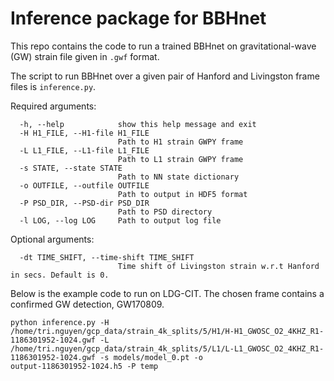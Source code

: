 # Inference package for BBHnet

This repo contains the code to run a trained BBHnet on gravitational-wave (GW)
strain file given in `.gwf` format.

The script to run BBHnet over a given pair of Hanford and Livingston frame files
is `inference.py`.

Required arguments:
```
  -h, --help            show this help message and exit
  -H H1_FILE, --H1-file H1_FILE
                        Path to H1 strain GWPY frame
  -L L1_FILE, --L1-file L1_FILE
                        Path to L1 strain GWPY frame
  -s STATE, --state STATE
                        Path to NN state dictionary
  -o OUTFILE, --outfile OUTFILE
                        Path to output in HDF5 format
  -P PSD_DIR, --PSD-dir PSD_DIR
                        Path to PSD directory
  -l LOG, --log LOG     Path to output log file
```
Optional arguments:
```
  -dt TIME_SHIFT, --time-shift TIME_SHIFT
                        Time shift of Livingston strain w.r.t Hanford in secs. Default is 0.
```

Below is the example code to run on LDG-CIT. The chosen frame contains a confirmed GW detection, GW170809.

```
python inference.py -H /home/tri.nguyen/gcp_data/strain_4k_splits/5/H1/H-H1_GWOSC_O2_4KHZ_R1-1186301952-1024.gwf -L
/home/tri.nguyen/gcp_data/strain_4k_splits/5/L1/L-L1_GWOSC_O2_4KHZ_R1-1186301952-1024.gwf -s models/model_0.pt -o
output-1186301952-1024.h5 -P temp
```
